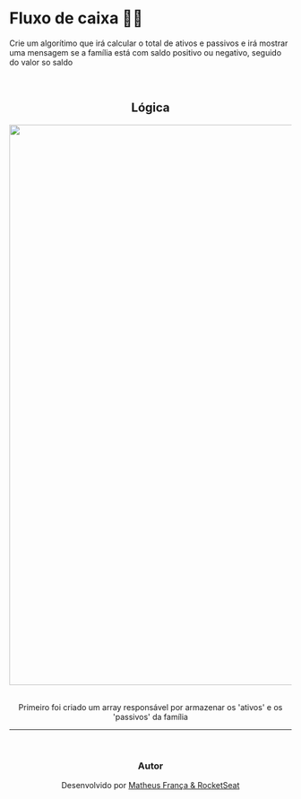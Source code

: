 # Fluxo de caixa 💱💵
<p> Crie um algorítimo que irá calcular o total de ativos e passivos e irá mostrar uma mensagem se a família está com saldo positivo ou negativo, seguido do valor so saldo </p>
<br>

<div align="center">
  <H2> Lógica </h2>
  <img  width="800" height="1000" src="https://github.com/franssa01/Cursos/blob/main/Rocketseat/Guias%20estelares/03%20-%20Guia%20estelar%20HTML/05%20-%20Guia%20estelar%20JS/exerc%C3%ADcios/02%20Fluxo%20de%20caixa%20familiar/Images/fluxo.png"
</div>
  <br>
  <br>
  <p> Primeiro foi criado um array responsável por armazenar os 'ativos' e os 'passivos' da família </p>
  <hr>
  <br>

  
  ### Autor

<p align="center"> Desenvolvido por <a href="https://www.linkedin.com/in/matheus-fran%C3%A7a-b0961a222/">Matheus França & <a href="https://app.rocketseat.com.br/dashboard"> RocketSeat</a>
